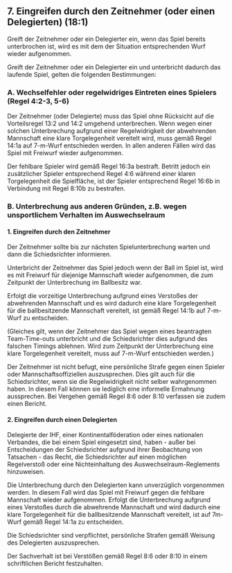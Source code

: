 ## 7. Eingreifen durch den Zeitnehmer (oder einen Delegierten) (18:1)

Greift der Zeitnehmer oder ein Delegierter ein, wenn das Spiel bereits unterbrochen ist, wird es mit dem der Situation 
entsprechenden Wurf wieder aufgenommen.

Greift der Zeitnehmer oder ein Delegierter ein und unterbricht dadurch das laufende Spiel, gelten die folgenden 
Bestimmungen:

### A. Wechselfehler oder regelwidriges Eintreten eines Spielers (Regel 4:2-3, 5-6)
Der Zeitnehmer (oder Delegierte) muss das Spiel ohne Rücksicht auf die Vorteilsregel 13:2 und 14:2 umgehend 
unterbrechen. Wenn wegen einer solchen Unterbrechung aufgrund einer Regelwidrigkeit der abwehrenden Mannschaft eine 
klare Torgelegenheit vereitelt wird, muss gemäß Regel 14:1a auf 7-m-Wurf entschieden werden. In allen anderen Fällen 
wird das Spiel mit Freiwurf wieder aufgenommen.

Der fehlbare Spieler wird gemäß Regel 16:3a bestraft. Betritt jedoch ein zusätzlicher Spieler entsprechend Regel 4:6 
während einer klaren Torgelegenheit die Spielfläche, ist der Spieler entsprechend Regel 16:6b in Verbindung mit Regel 
8:10b zu bestrafen.

### B. Unterbrechung aus anderen Gründen, z.B. wegen unsportlichem Verhalten im Auswechselraum

#### 1. Eingreifen durch den Zeitnehmer
Der Zeitnehmer sollte bis zur nächsten Spielunterbrechung warten und dann die Schiedsrichter informieren.

Unterbricht der Zeitnehmer das Spiel jedoch wenn der Ball im Spiel ist, wird es mit Freiwurf für diejenige Mannschaft 
wieder aufgenommen, die zum Zeitpunkt der Unterbrechung im Ballbesitz war.

Erfolgt die vorzeitige Unterbrechung aufgrund eines Verstoßes der abwehrenden Mannschaft und es wird dadurch eine klare 
Torgelegenheit für die ballbesitzende Mannschaft vereitelt, ist gemäß Regel 14:1b auf 7-m-Wurf zu entscheiden.

(Gleiches gilt, wenn der Zeitnehmer das Spiel wegen eines beantragten Team-Time-outs unterbricht und die Schiedsrichter 
dies aufgrund des falschen Timings ablehnen. Wird zum Zeitpunkt der Unterbrechung eine klare Torgelegenheit vereitelt, 
muss auf 7-m-Wurf entschieden werden.)

Der Zeitnehmer ist nicht befugt, eine persönliche Strafe gegen einen Spieler oder Mannschaftsoffiziellen auszusprechen. 
Dies gilt auch für die Schiedsrichter, wenn sie die Regelwidrigkeit nicht selber wahrgenommen haben. In diesem Fall 
können sie lediglich eine informelle Ermahnung aussprechen. Bei Vergehen gemäß Regel 8:6 oder 8:10 verfassen sie zudem 
einen Bericht.

#### 2. Eingreifen durch einen Delegierten
Delegierte der IHF, einer Kontinentalföderation oder eines nationalen Verbandes, die bei einem Spiel eingesetzt sind, 
haben - außer bei Entscheidungen der Schiedsrichter aufgrund ihrer Beobachtung von Tatsachen - das Recht, die 
Schiedsrichter auf einen möglichen Regelverstoß oder eine Nichteinhaltung des Auswechselraum-Reglements hinzuweisen.

Die Unterbrechung durch den Delegierten kann unverzüglich vorgenommen werden. In diesem Fall wird das Spiel mit Freiwurf 
gegen die fehlbare Mannschaft wieder aufgenommen. Erfolgt die Unterbrechung aufgrund eines Verstoßes durch die 
abwehrende Mannschaft und wird dadurch eine klare Torgelegenheit für die ballbesitzende Mannschaft vereitelt, ist auf 
7m-Wurf gemäß Regel 14:1a zu entscheiden.

Die Schiedsrichter sind verpflichtet, persönliche Strafen gemäß Weisung des Delegierten auszusprechen.

Der Sachverhalt ist bei Verstößen gemäß Regel 8:6 oder 8:10 in einem schriftlichen Bericht festzuhalten.
